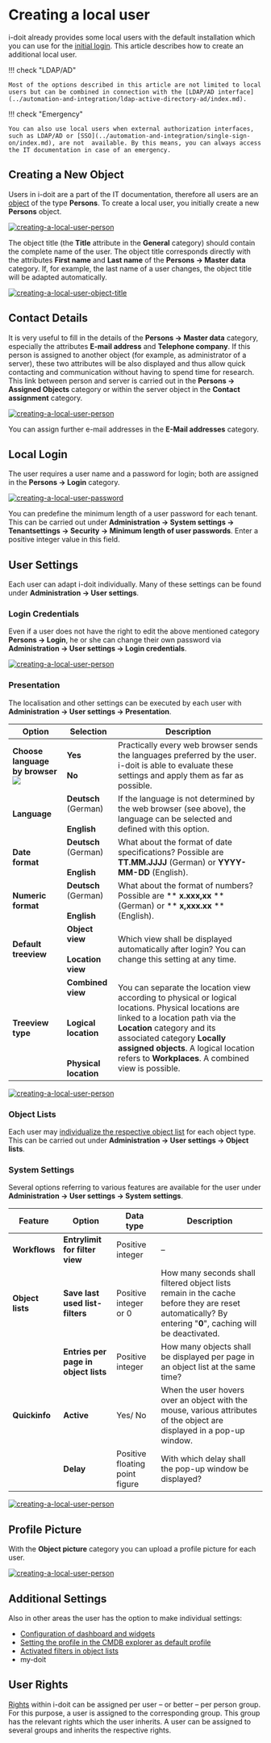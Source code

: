# Creating a local user

i-doit already provides some local users with the default installation which you can use for the [initial login](../basics/initial-login.md). This article describes how to create an additional local user.

!!! check "LDAP/AD"

    Most of the options described in this article are not limited to local users but can be combined in connection with the [LDAP/AD interface](../automation-and-integration/ldap-active-directory-ad/index.md).

!!! check "Emergency"

    You can also use local users when external authorization interfaces, such as LDAP/AD or [SSO](../automation-and-integration/single-sign-on/index.md), are not  available. By this means, you can always access the IT documentation in case of an emergency.

Creating a New Object
---------------------

Users in i-doit are a part of the IT documentation, therefore all users are an [object](../basics/structure-of-the-it-documentation.md) of the type **Persons**. To create a local user, you initially create a new **Persons** object.

[![creating-a-local-user-person](../assets/images/en/use-cases/creating-a-local-user/1-calu.png)](../assets/images/en/use-cases/creating-a-local-user/1-calu.png)

The object title (the **Title** attribute in the **General** category) should contain the complete name of the user. The object title corresponds directly with the attributes **First name** and **Last name** of the **Persons → Master data** category. If, for example, the last name of a user changes, the object title will be adapted automatically.

[![creating-a-local-user-object-title](../assets/images/en/use-cases/creating-a-local-user/2-calu.png)](../assets/images/en/use-cases/creating-a-local-user/2-calu.png)

Contact Details
---------------

It is very useful to fill in the details of the **Persons → Master data** category, especially the attributes **E-mail address** and **Telephone company**. If this person is assigned to another object (for example, as administrator of a server), these two attributes will be also displayed and thus allow quick contacting and communication without having to spend time for research. This link between person and server is carried out in the **Persons → Assigned Objects** category or within the server object in the **Contact assignment** category.

[![creating-a-local-user-person](../assets/images/en/use-cases/creating-a-local-user/3-calu.png)](../assets/images/en/use-cases/creating-a-local-user/3-calu.png)

You can assign further e-mail addresses in the **E-Mail addresses** category.

Local Login
-----------

The user requires a user name and a password for login; both are assigned in the **Persons → Login** category.

[![creating-a-local-user-password](../assets/images/en/use-cases/creating-a-local-user/4-calu.png)](../assets/images/en/use-cases/creating-a-local-user/4-calu.png)

You can predefine the minimum length of a user password for each tenant. This can be carried out under **Administration → System settings → Tenantsettings → Security → Minimum length of user passwords**. Enter a positive integer value in this field.

User Settings
-------------

Each user can adapt i-doit individually. Many of these settings can be found under **Administration → User settings**.

### Login Credentials

Even if a user does not have the right to edit the above mentioned category **Persons → Login**, he or she can change their own password via **Administration → User settings → Login credentials**.

[![creating-a-local-user-person](../assets/images/en/use-cases/creating-a-local-user/5-calu.png)](../assets/images/en/use-cases/creating-a-local-user/5-calu.png)

### Presentation

The localisation and other settings can be executed by each user with **Administration → User settings → Presentation**.

| Option | Selection | Description |
| --- | --- | --- |
| **Choose language by browser ![](https://demo.i-doit.com/images/empty.gif)** | **Yes**<br><br>**No** | Practically every web browser sends the languages preferred by the user. i-doit is able to evaluate these settings and apply them as far as possible. |
| **Language** | **Deutsch** (German)<br><br>**English** | If the language is not determined by the web browser (see above), the language can be selected and defined with this option. |
| **Date format** | **Deutsch** (German)<br><br>**English** | What about the format of date specifications? Possible are  **TT.MM.JJJJ** (German) or **YYYY-MM-DD** (English). |
| **Numeric format** | **Deutsch** (German)<br><br>**English** | What about the format of numbers? Possible are ** **x.xxx,xx** ** (German) or ** **x,xxx.xx** ** (English). |
| **Default treeview** | **Object view**<br><br>**Location view  <br>** | Which view shall be displayed automatically after login? You can change this setting at any time. |
| **Treeview type** | **Combined view  <br>**<br><br>**Logical location  <br>**<br><br>**Physical location** | You can separate the location view according to physical or logical locations. Physical locations are linked to a location path via the **Location** category and its associated category **Locally assigned objects**. A logical location refers to **Workplaces**. A combined view is possible. |

[![creating-a-local-user-person](../assets/images/en/use-cases/creating-a-local-user/6-calu.png)](../assets/images/en/use-cases/creating-a-local-user/6-calu.png)

### Object Lists

Each user may [individualize the respective object list](../basics/object-list/configure-object-lists.md) for each object type. This can be carried out under **Administration → User settings → Object lists**.

### System Settings

Several options referring to various features are available for the user under ****Administration** → **User settings** → System settings**.

| Feature | Option | Data type | Description |
| --- | --- | --- | --- |
| **Workflows** | **Entrylimit for filter view** | Positive integer | –   |
| **Object lists** | **Save last used list-filters** | Positive integer or 0 | How many seconds shall filtered object lists remain in the cache before they are reset automatically? By entering "**0**", caching will be deactivated. |
|     | **Entries per page in object lists** | Positive integer | How many objects shall be displayed per page in an object list at the same time? |
| **Quickinfo** | **Active** | Yes/ No | When the user hovers over an object with the mouse, various attributes of the object are displayed in a pop-up window. |
|     | **Delay** | Positive floating point figure | With which delay shall the pop-up window be displayed? |

[![creating-a-local-user-person](../assets/images/en/use-cases/creating-a-local-user/7-calu.png)](../assets/images/en/use-cases/creating-a-local-user/7-calu.png)

Profile Picture
---------------

With the **Object picture** category you can upload a profile picture for each user.

[![creating-a-local-user-person](../assets/images/en/use-cases/creating-a-local-user/8-calu.png)](../assets/images/en/use-cases/creating-a-local-user/8-calu.png)

Additional Settings
-------------------

Also in other areas the user has the option to make individual settings:

*   [Configuration of dashboard and widgets](../basics/dashboard-and-widgets.md)
*   [Setting the profile in the CMDB explorer as default profile](../evaluation/cmdb-explorer/profiles-in-the-cmdb-explorer.md)
*   [Activated filters in object lists](../basics/object-list/navigation-and-filtering.md)
*   my-doit

User Rights
-----------

[Rights](../efficient-documentation/rights-management/index.md) within i-doit can be assigned per user – or better – per person group. For this purpose, a user is assigned to the corresponding group. This group has the relevant rights which the user inherits. A user can be assigned to several groups and inherits the respective rights.